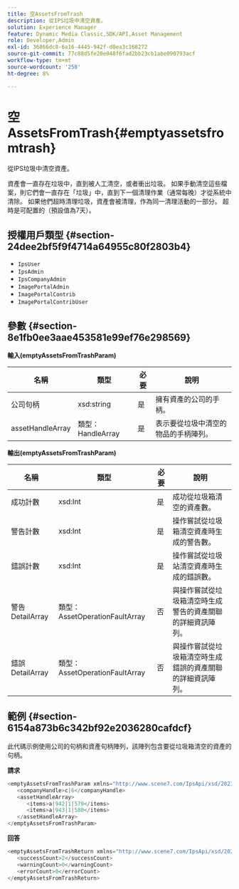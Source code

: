 ```yaml
---
title: 空AssetsFromTrash
description: 從IPS垃圾中清空資產。
solution: Experience Manager
feature: Dynamic Media Classic,SDK/API,Asset Management
role: Developer,Admin
exl-id: 36866dc8-6a16-4445-942f-d0ea3c168272
source-git-commit: 77c88d5fe20e048f6fad2bb23cb1abe090793acf
workflow-type: tm+mt
source-wordcount: '258'
ht-degree: 8%

---
```


# 空AssetsFromTrash{#emptyassetsfromtrash}

從IPS垃圾中清空資產。

資產會一直存在垃圾中，直到被人工清空，或者衝出垃圾。 如果手動清空這些檔案，則它們會一直存在「垃圾」中，直到下一個清理作業（通常每晚）才從系統中清除。 如果他們超時清理垃圾，資產會被清理，作為同一清理活動的一部分。 超時是可配置的（預設值為7天）。

## 授權用戶類型 {#section-24dee2bf5f9f4714a64955c80f2803b4}

* `IpsUser`
* `IpsAdmin`
* `IpsCompanyAdmin`
* `ImagePortalAdmin`
* `ImagePortalContrib`
* `ImagePortalContribUser`

## 參數 {#section-8e1fb0ee3aae453581e99ef76e298569}

**輸入(emptyAssetsFromTrashParam)**

| 名稱 | 類型 | 必要 | 說明 |
|---|---|---|---|
| 公司句柄 | xsd:string | 是 | 擁有資產的公司的手柄。 |
| assetHandleArray | 類型：HandleArray | 是 | 表示要從垃圾中清空的物品的手柄陣列。 |

**輸出(emptyAssetsFromTrashParam)**

| 名稱 | 類型 | 必要 | 說明 |
|---|---|---|---|
| 成功計數 | xsd:Int | 是 | 成功從垃圾箱清空的資產數。 |
| 警告計數 | xsd:Int | 是 | 操作嘗試從垃圾箱清空資產時生成的警告數。 |
| 錯誤計數 | xsd:Int | 是 | 操作嘗試從垃圾站清空資產時生成的錯誤數。 |
| 警告DetailArray | 類型：AssetOperationFaultArray | 否 | 與操作嘗試從垃圾箱清空時生成警告的資產關聯的詳細資訊陣列。 |
| 錯誤DetailArray | 類型：AssetOperationFaultArray | 否 | 與操作嘗試從垃圾箱清空時生成錯誤的資產關聯的詳細資訊陣列。 |

## 範例 {#section-6154a873b6c342bf92e2036280cafdcf}

此代碼示例使用公司的句柄和資產句柄陣列，該陣列包含要從垃圾箱清空的資產的句柄。

**請求**

```java
<emptyAssetsFromTrashParam xmlns="http://www.scene7.com/IpsApi/xsd/2023-01-15">
   <companyHandle>c|6</companyHandle>
   <assetHandleArray>
      <items>a|942|1|579</items>
      <items>a|943|1|580</items>
   </assetHandleArray>
</emptyAssetsFromTrashParam>
```

**回答**

```java
<emptyAssetsFromTrashReturn xmlns="http://www.scene7.com/IpsApi/xsd/2023-01-15">
   <successCount>2</successCount>
   <warningCount>0</warningCount>
   <errorCount>0</errorCount>
</emptyAssetsFromTrashReturn>
```

